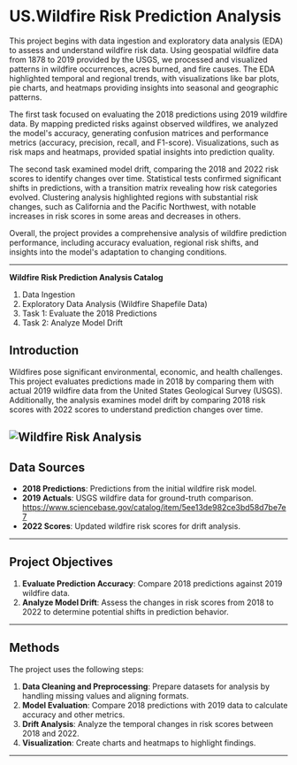 # US.Wildfire Risk Prediction Analysis

This project begins with data ingestion and exploratory data analysis (EDA) to assess and understand wildfire risk data. Using geospatial wildfire data from 1878 to 2019 provided by the USGS, we processed and visualized patterns in wildfire occurrences, acres burned, and fire causes. The EDA highlighted temporal and regional trends, with visualizations like bar plots, pie charts, and heatmaps providing insights into seasonal and geographic patterns.

The first task focused on evaluating the 2018 predictions using 2019 wildfire data. By mapping predicted risks against observed wildfires, we analyzed the model's accuracy, generating confusion matrices and performance metrics (accuracy, precision, recall, and F1-score). Visualizations, such as risk maps and heatmaps, provided spatial insights into prediction quality.

The second task examined model drift, comparing the 2018 and 2022 risk scores to identify changes over time. Statistical tests confirmed significant shifts in predictions, with a transition matrix revealing how risk categories evolved. Clustering analysis highlighted regions with substantial risk changes, such as California and the Pacific Northwest, with notable increases in risk scores in some areas and decreases in others.

Overall, the project provides a comprehensive analysis of wildfire prediction performance, including accuracy evaluation, regional risk shifts, and insights into the model's adaptation to changing conditions.

---

**Wildfire Risk Prediction Analysis Catalog**

1. Data Ingestion
2. Exploratory Data Analysis (Wildfire Shapefile Data)
3. Task 1: Evaluate the 2018 Predictions
4. Task 2: Analyze Model Drift

## Introduction

Wildfires pose significant environmental, economic, and health challenges. This project evaluates predictions made in 2018 by comparing them with actual 2019 wildfire data from the United States Geological Survey (USGS). Additionally, the analysis examines model drift by comparing 2018 risk scores with 2022 scores to understand prediction changes over time.

![Wildfire Risk Analysis](path/to/your/)
---

## Data Sources

- **2018 Predictions**: Predictions from the initial wildfire risk model.
- **2019 Actuals**: USGS wildfire data for ground-truth comparison. https://www.sciencebase.gov/catalog/item/5ee13de982ce3bd58d7be7e7
- **2022 Scores**: Updated wildfire risk scores for drift analysis.

---

## Project Objectives

1. **Evaluate Prediction Accuracy**: Compare 2018 predictions against 2019 wildfire data.
2. **Analyze Model Drift**: Assess the changes in risk scores from 2018 to 2022 to determine potential shifts in prediction behavior.

---

## Methods

The project uses the following steps:
1. **Data Cleaning and Preprocessing**: Prepare datasets for analysis by handling missing values and aligning formats.
2. **Model Evaluation**: Compare 2018 predictions with 2019 data to calculate accuracy and other metrics.
3. **Drift Analysis**: Analyze the temporal changes in risk scores between 2018 and 2022.
4. **Visualization**: Create charts and heatmaps to highlight findings.

---

